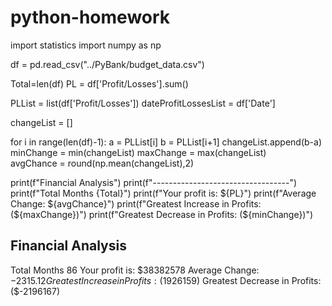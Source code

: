 # python-homework

import statistics 
import numpy as np

df = pd.read_csv("../PyBank/budget_data.csv")


Total=len(df)
PL = df['Profit/Losses'].sum()

PLList = list(df['Profit/Losses'])
dateProfitLossesList = df['Date']

changeList = []

for i in range(len(df)-1):
    a = PLList[i]
    b = PLList[i+1]
    changeList.append(b-a)
    minChange = min(changeList)
    maxChange = max(changeList)  
    avgChance = round(np.mean(changeList),2)

print(f"Financial Analysis")
print(f"----------------------------------")
print(f"Total Months {Total}")
print(f"Your profit is: ${PL}")
print(f"Average  Change: ${avgChance}")
print(f"Greatest Increase in Profits: (${maxChange})")
print(f"Greatest Decrease in Profits: (${minChange})")


Financial Analysis
----------------------------------
Total Months 86
Your profit is: $38382578
Average  Change: $-2315.12
Greatest Increase in Profits: ($1926159)
Greatest Decrease in Profits: ($-2196167)
